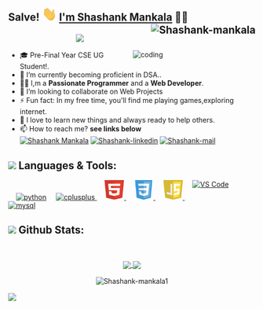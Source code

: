 ## Salve! <img src="https://github.com/ABSphreak/ABSphreak/blob/master/gifs/Hi.gif" width="30px"> <a href="https://www.linkedin.com/in/shashankmankala/">I'm Shashank Mankala</a> :man_technologist: <img align='right' src="https://komarev.com/ghpvc/?username=Shashank-mankala1&label=Profile%20views&color=0e75b6&style=flat" alt="Shashank-mankala" /> </p>
<p align="center">
<!--  <a href = "https://github.com/Shashank-mankala1/readme-typing-svg"><img src="https://readme-typing-svg.herokuapp.com?color=%2351FF30F3&size=18&center=true&lines=Gonna+become+Data+scientist"></a> -->
 <a href = "https://github.com/Shashank-mankala1/readme-typing-svg"><img src="https://readme-typing-svg.herokuapp.com/?color=%2351FF30F3&size=18&center=true&font=Lucida%20Handwriting&lines=Gonna+become+Data+scientist"></a>
</p> 

<!--
**Shashank-mankala1/Shashank-mankala1** is a ✨ _special_ ✨ repository because its `README.md` (this file) appears on your GitHub profile.
-- Here are some ideas to get you started:
- 🔭 I’m currently working on ...
- 🌱 I’m currently learning ...
- 👯 I’m looking to collaborate on ...
- 🤔 I’m looking for help with ...
- 💬 Ask me about ...
- 📫 How to reach me: ...
- 😄 Pronouns: ...
- ⚡ Fun fact: ...
-->

<img align="right" alt="coding" width="250"  src="https://c.tenor.com/_DOBjnGspYAAAAAC/code-coding.gif">

- 🎓 Pre-Final Year CSE UG Student!.
- 🌱 I’m currently becoming proficient in DSA..
- 👨‍💻 I,m a **Passionate Programmer** and a **Web Developer**.
- 🤝 I’m looking to collaborate on Web Projects
- ⚡ Fun fact: In my free time, you'll find me playing games,exploring internet.
- 💬 I love to learn new things and always ready to help others.
- 📫 How to reach me? **see links below** <br>
<a href="https://www.linkedin.com/in/shashankmankala/" target="blank"><img align="center" src="https://img.shields.io/badge/-LinkedIn-0e76a8?logoWidth=40style=flat-square&logo=Linkedin&logoColor=white" alt="Shashank Mankala" /></a>
<a href="https://github.com/Shashank-mankala1" target="blank"><img align="center" src="https://img.shields.io/badge/Website-3b5998?logoWidth=40style=flat-square&logo=google-chrome&logoColor=white" alt="Shashank-linkedin" /></a>
<a href="mailto:shashankmankala.5@gmail.com" target="blank"><img align="center" src="https://img.shields.io/badge/-Gmail-EA4335?logoWidth=40style=flat-square&logo=Gmail&logoColor=white" alt="Shashank-mail" /></a>





<!--  📊 **My Skills:**
- Language: C++ for competitive programming,Python for Machine learning , Javascript for Scripting
- Framework: Django
- Libraries: (Numpy,Pandas,Matplotlib,Seaborn,SKikit-learn) ,ReactJS
- OS: Linux 



<h3 align="center">✨ My Coding Profiles ✨</h3> -->
 
## <img src="https://media.giphy.com/media/j2pOGeGYKe2xCCKwfi/giphy.gif" width="40"> **Languages & Tools:**
<p align="left"> 	
  &nbsp;	&nbsp;
  <a href="https://www.python.org" target="_blank"> <img src="https://upload.wikimedia.org/wikipedia/commons/c/c3/Python-logo-notext.svg" alt="python" width="40" height="40"/></a> 	
  &nbsp;	&nbsp;
  <a href="https://www.w3schools.com/cpp/" target="_blank"> <img src="https://upload.wikimedia.org/wikipedia/commons/thumb/1/18/ISO_C%2B%2B_Logo.svg/640px-ISO_C%2B%2B_Logo.svg.png" alt="cplusplus" width="40" height="40"/> </a> 
  	&nbsp;	&nbsp;
  <a href="https://www.w3.org/html/" target="_blank"> <img src="https://github.com/Shashank-mankala1/portfolio/blob/main/img/html.png" alt="html5" width="40" height="40"/> </a> 
  	&nbsp;	&nbsp;
  <a href="https://www.w3schools.com/css/" target="_blank"> <img src="https://github.com/Shashank-mankala1/portfolio/blob/main/img/css.png" alt="css3" width="40" height="40"/> </a> 
  	&nbsp;	&nbsp;
  <a href="https://developer.mozilla.org/en-US/docs/Web/JavaScript" target="_blank"> <img src="https://github.com/Shashank-mankala1/portfolio/blob/main/img/js.png" alt="javascript" width="40" height="40"/> </a> 
  	&nbsp;	&nbsp;
  <a href="https://code.visualstudio.com/" target="_blank"><img src="https://upload.wikimedia.org/wikipedia/commons/thumb/9/9a/Visual_Studio_Code_1.35_icon.svg/2048px-Visual_Studio_Code_1.35_icon.svg.png" alt="VS Code" height="40" style="vertical-align:top; margin:0px"></a>
  	&nbsp;	&nbsp;
  <a href="https://www.mysql.com/" target="_blank"> <img src="https://thumbs.dreamstime.com/b/sql-database-icon-logo-design-ui-ux-app-orange-inscription-shadow-96841969.jpg" alt="mysql" width="40" height="40"/> </a>   </p>

## <img src="https://media.giphy.com/media/ZCN6F3FAkwsyOGU2RS/giphy.gif" width="40"> **Github Stats:**

</br>
<p align="center">
 <a href="https://github.com/Shashank-mankala1">
  <img width="430" align="center" src="https://github-readme-stats.vercel.app/api?username=Shashank-mankala1&show_icons=true&theme=radical&count_private=true">
 </a>

 <a href="https://github.com/Shashank-mankala1/github-readme-stats">
   <img align="center" src="https://github-readme-stats.anuraghazra1.vercel.app/api/top-langs/?username=Shashank-mankala1&layout=compact&theme=radical&langs_count=6" />
 </a>
</p>

 <p align='center'><img align='center' src="https://github-readme-streak-stats.herokuapp.com/?user=Shashank-mankala1&theme=monokai-metallian&show_icons=true&hide_border=true" alt="Shashank-mankala1" /></p>

<img align="center" src="https://activity-graph.herokuapp.com/graph?username=Shashank-mankala1&theme=synthwave-84&color=0000FF&area=true&area_color=F0FC86&point=transparent">
